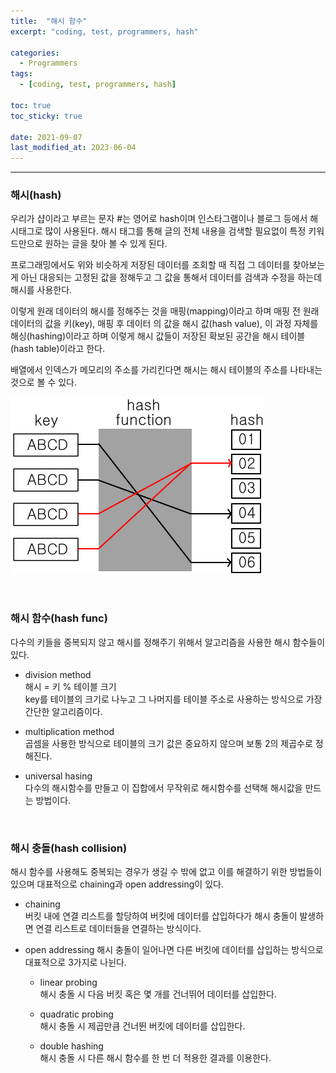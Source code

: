 ```yaml
---
title:  "해시 함수"
excerpt: "coding, test, programmers, hash"

categories: 
  - Programmers
tags:
  - [coding, test, programmers, hash]

toc: true
toc_sticky: true
 
date: 2021-09-07 
last_modified_at: 2023-06-04
---  
```


***

### 해시(hash)  
우리가 샵이라고 부르는 문자 #는 영어로 hash이며 인스타그램이나 블로그 등에서 해시태그로 많이 사용된다. 해시 태그를 통해 글의 전체 내용을 검색할 필요없이 특정 키워드만으로 원하는 글을 찾아 볼 수 있게 된다.

프로그래밍에서도 위와 비슷하게 저장된 데이터를 조회할 때 직접 그 데이터를 찾아보는게 아닌 대응되는 고정된 값을 정해두고 그 값을 통해서 데이터를 검색과 수정을 하는데 해시를 사용한다. 

이렇게 원래 데이터의 해시를 정해주는 것을 매핑(mapping)이라고 하며 매핑 전 원래 데이터의 값을 키(key), 매핑 후 데이터 의 값을 해시 값(hash value), 이 과정 자체를 해싱(hashing)이라고 하며 이렇게 해시 값들이 저장된 확보된 공간을 해시 테이블(hash table)이라고 한다.  

배열에서 인덱스가 메모리의 주소를 가리킨다면 해시는 해시 테이블의 주소를 나타내는 것으로 볼 수 있다.  

![hash](/assets/images/posting/20210907/hash_func.png)

<br/>

### 해시 함수(hash func)
다수의 키들을 중복되지 않고 해시를 정해주기 위해서 알고리즘을 사용한 해시 함수들이 있다.

* division method  
  해시 = 키 % 테이블 크기  
  key를 테이블의 크기로 나누고 그 나머지를 테이블 주소로 사용하는 방식으로 가장 간단한 알고리즘이다.

* multiplication method  
  곱셈을 사용한 방식으로 테이블의 크기 값은 중요하지 않으며 보통 2의 제곱수로 정해진다.  

* universal hasing  
  다수의 해시함수를 만들고 이 집합에서 무작위로 해시함수를 선택해 해시값을 만드는 방법이다.  

<br/>

### 해시 충돌(hash collision)
해시 함수를 사용해도 중복되는 경우가 생길 수 밖에 없고 이를 해결하기 위한 방법들이 있으며 대표적으로 chaining과 open addressing이 있다.

  * chaining  
  버킷 내에 연결 리스트를 할당하여 버킷에 데이터를 삽입하다가 해시 충돌이 발생하면 연결 리스트로 데이터들을 연결하는 방식이다.  

  * open addressing
    해시 충돌이 일어나면 다른 버킷에 데이터를 삽입하는 방식으로 대표적으로 3가지로 나뉜다.  

    * linear probing  
      해시 충돌 시 다음 버킷 혹은 몇 개를 건너뛰어 데이터를 삽입한다.  
    
    * quadratic probing  
      해시 충돌 시 제곱만큼 건너뛴 버킷에 데이터를 삽입한다.  

    * double hashing  
      해시 충돌 시 다른 해시 함수를 한 번 더 적용한 결과를 이용한다.   